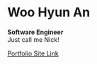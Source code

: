 # Woo Hyun An
**Software Engineer**  
Just call me Nick!  

[Portfolio Site Link](http://nickanism.com)  

